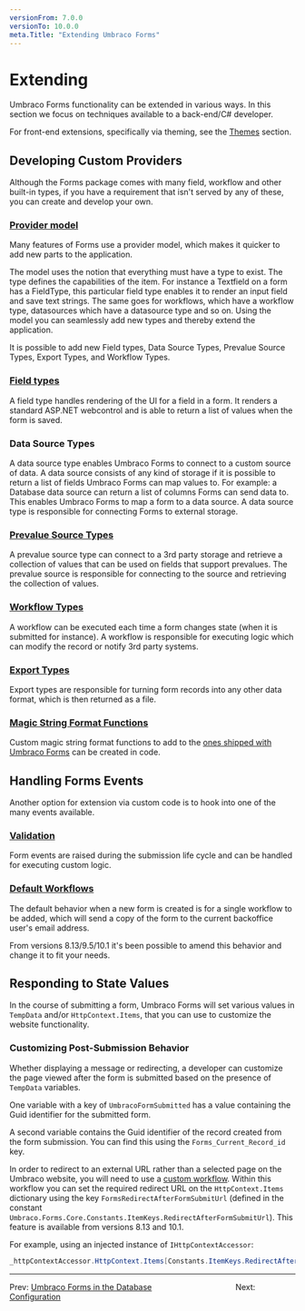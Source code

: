 ```yaml
---
versionFrom: 7.0.0
versionTo: 10.0.0
meta.Title: "Extending Umbraco Forms"
---
```


# Extending

Umbraco Forms functionality can be extended in various ways. In this section we focus on techniques available to a back-end/C# developer.

For front-end extensions, specifically via theming, see the [Themes](../Themes/index.md) section.

## Developing Custom Providers

Although the Forms package comes with many field, workflow and other built-in types, if you have a requirement that isn't served by any of these, you can create and develop your own.

### [Provider model](Adding-a-Type.md)

Many features of Forms use a provider model, which makes it quicker to add new parts to the application.

The model uses the notion that everything must have a type to exist. The type defines the capabilities of the item. For instance a Textfield on a form has a FieldType, this particular field type enables it to render an input field and save text strings. The same goes for workflows, which have a workflow type, datasources which have a datasource type and so on. Using the model you can seamlessly add new types and thereby extend the application.

It is possible to add new Field types, Data Source Types, Prevalue Source Types, Export Types, and Workflow Types.

### [Field types](Adding-a-Fieldtype.md)

A field type handles rendering of the UI for a field in a form. It renders a standard ASP.NET webcontrol and is able to return a list of values when the form is saved.

### Data Source Types

A data source type enables Umbraco Forms to connect to a custom source of data. A data source consists of any kind of storage if it is possible to return a list of fields Umbraco Forms can map values to. For example: a Database data source can return a list of columns Forms can send data to. This enables Umbraco Forms to map a form to a data source. A data source type is responsible for connecting Forms to external storage.

### [Prevalue Source Types](Adding-a-Prevaluesourcetype.md)

A prevalue source type can connect to a 3rd party storage and retrieve a collection of values that can be used on fields that support prevalues. The prevalue source is responsible for connecting to the source and retrieving the collection of values.

### [Workflow Types](Adding-a-Workflowtype.md)

A workflow can be executed each time a form changes state (when it is submitted for instance). A workflow is responsible for executing logic which can modify the record or notify 3rd party systems.

### [Export Types](Adding-a-Exporttype.md)

Export types are responsible for turning form records into any other data format, which is then returned as a file.

### [Magic String Format Functions](Adding-a-Magic-String-Format-Function.md)

Custom magic string format functions to add to the [ones shipped with Umbraco Forms](../Magic-Strings/#formatting-magic-strings) can be created in code.

## Handling Forms Events

Another option for extension via custom code is to hook into one of the many events available.

### [Validation](Adding-an-Event-Handler.md)

Form events are raised during the submission life cycle and can be handled for executing custom logic.

### [Default Workflows](Customize-default-workflows.md)

The default behavior when a new form is created is for a single workflow to be added, which will send a copy of the form to the current backoffice user's email address.

From versions 8.13/9.5/10.1 it's been possible to amend this behavior and change it to fit your needs.

## Responding to State Values

In the course of submitting a form, Umbraco Forms will set various values in `TempData` and/or `HttpContext.Items`, that you can use to customize the website functionality.

### Customizing Post-Submission Behavior

Whether displaying a message or redirecting, a developer can customize the page viewed after the form is submitted based on the presence of `TempData` variables.

One variable with a key of `UmbracoFormSubmitted` has a value containing the Guid identifier for the submitted form.

A second variable contains the Guid identifier of the record created from the form submission. You can find this using the `Forms_Current_Record_id` key.

In order to redirect to an external URL rather than a selected page on the Umbraco website, you will need to use a [custom workflow](../../Developer/Extending/Adding-a-Workflowtype.md). Within this workflow you can set the required redirect URL on the `HttpContext.Items` dictionary using the key `FormsRedirectAfterFormSubmitUrl` (defined in the constant `Umbraco.Forms.Core.Constants.ItemKeys.RedirectAfterFormSubmitUrl`).  This feature is available from versions 8.13 and 10.1.

For example, using an injected instance of `IHttpContextAccessor`:

```c#
_httpContextAccessor.HttpContext.Items[Constants.ItemKeys.RedirectAfterFormSubmitUrl] = "https://www.umbraco.com";
```

---

Prev: [Umbraco Forms in the Database](../Forms-in-the-Database/index.md) &emsp; &emsp; &emsp; &emsp; &emsp; &emsp; &emsp; &emsp; Next: [Configuration](../Configuration/index.md)
